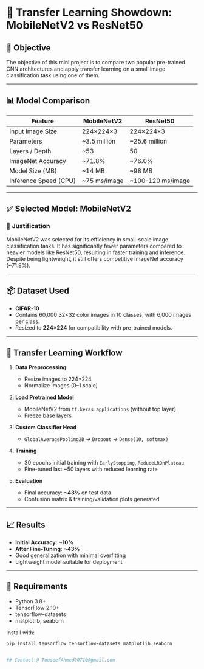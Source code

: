 # 🧠 Transfer Learning Showdown: MobileNetV2 vs ResNet50

## 📌 Objective
The objective of this mini project is to compare two popular pre-trained CNN architectures and apply transfer learning on a small image classification task using one of them.

---

## 📊 Model Comparison

| Feature               | MobileNetV2      | ResNet50          |
|-----------------------|------------------|-------------------|
| Input Image Size      | 224×224×3        | 224×224×3         |
| Parameters            | ~3.5 million     | ~25.6 million     |
| Layers / Depth        | ~53              | 50                |
| ImageNet Accuracy     | ~71.8%           | ~76.0%            |
| Model Size (MB)       | ~14 MB           | ~98 MB            |
| Inference Speed (CPU) | ~75 ms/image     | ~100–120 ms/image |

---

## ✅ Selected Model: MobileNetV2

### 📌 Justification
MobileNetV2 was selected for its efficiency in small-scale image classification tasks. It has significantly fewer parameters compared to heavier models like ResNet50, resulting in faster training and inference. Despite being lightweight, it still offers competitive ImageNet accuracy (~71.8%).

---

## 📦 Dataset Used
- **CIFAR-10**
- Contains 60,000 32×32 color images in 10 classes, with 6,000 images per class.
- Resized to **224×224** for compatibility with pre-trained models.

---

## 🔁 Transfer Learning Workflow

1. **Data Preprocessing**
   - Resize images to 224×224
   - Normalize images (0–1 scale)

2. **Load Pretrained Model**
   - MobileNetV2 from `tf.keras.applications` (without top layer)
   - Freeze base layers

3. **Custom Classifier Head**
   - `GlobalAveragePooling2D` → `Dropout` → `Dense(10, softmax)`

4. **Training**
   - 30 epochs initial training with `EarlyStopping`, `ReduceLROnPlateau`
   - Fine-tuned last ~50 layers with reduced learning rate

5. **Evaluation**
   - Final accuracy: **~43%** on test data
   - Confusion matrix & training/validation plots generated

---

## 📈 Results

- **Initial Accuracy**: **~10%**
- **After Fine-Tuning**: **~43%**
- Good generalization with minimal overfitting
- Lightweight model suitable for deployment

---


## 🚀 Requirements

- Python 3.8+
- TensorFlow 2.10+
- tensorflow-datasets
- matplotlib, seaborn

Install with:

```bash
pip install tensorflow tensorflow-datasets matplotlib seaborn


## Contact @ TouseefAhmed00710@gmail.com
